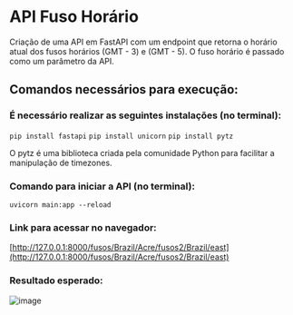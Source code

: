 # API Fuso Horário
Criação de uma API em FastAPI com um endpoint que retorna o horário atual dos fusos horários (GMT - 3) e (GMT - 5).
O fuso horário é passado como um parâmetro da API.

## Comandos necessários para execução:

### É necessário realizar as seguintes instalações (no terminal):
`pip install fastapi`
`pip install unicorn`
`pip install pytz`

O pytz é uma biblioteca criada pela comunidade Python para facilitar a manipulação de timezones.

### Comando para iniciar a API (no terminal):
`uvicorn main:app --reload`

### Link para acessar no navegador:
[http://127.0.0.1:8000/fusos/Brazil/Acre/fusos2/Brazil/east](http://127.0.0.1:8000/fusos/Brazil/Acre/fusos2/Brazil/east)

### Resultado esperado:
![image](https://user-images.githubusercontent.com/109490199/233717506-d3fa97b6-a2b0-4db0-84ef-455acf8c64b3.png)
